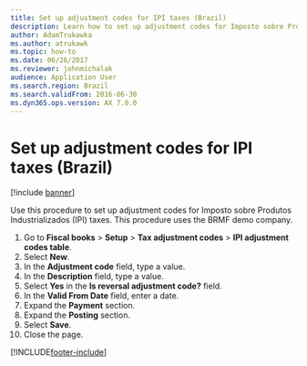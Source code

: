 ```yaml
---
title: Set up adjustment codes for IPI taxes (Brazil)
description: Learn how to set up adjustment codes for Imposto sobre Produtos Industrializados (IPI) taxes, including a step-by-step process.
author: AdamTrukawka
ms.author: atrukawk
ms.topic: how-to
ms.date: 06/26/2017
ms.reviewer: johnmichalak
audience: Application User
ms.search.region: Brazil
ms.search.validFrom: 2016-06-30
ms.dyn365.ops.version: AX 7.0.0
---
```


# Set up adjustment codes for IPI taxes (Brazil)

[!include [banner](../../includes/banner.md)]

Use this procedure to set up adjustment codes for Imposto sobre Produtos Industrializados (IPI) taxes. This procedure uses the BRMF demo company.

1. Go to **Fiscal books** > **Setup** > **Tax adjustment codes** > **IPI adjustment codes table**.
2. Select **New**.
3. In the **Adjustment code** field, type a value.
4. In the **Description** field, type a value.
5. Select **Yes** in the **Is reversal adjustment code?** field.
6. In the **Valid From Date** field, enter a date.
7. Expand the **Payment** section.
8. Expand the **Posting** section.
9. Select **Save**.
10. Close the page.



[!INCLUDE[footer-include](../../../includes/footer-banner.md)]

